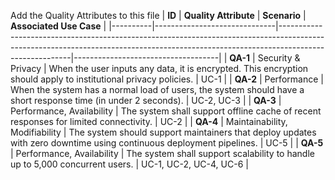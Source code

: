 Add the Quality Attributes to this file
| **ID**  | **Quality Attribute**         | **Scenario**                                                                                                                                                                        | **Associated Use Case**            |
|----------|------------------------------|--------------------------------------------------------------------------------------------------------------------------------------------------------------------------------------|------------------------------------|
| **QA-1** | Security & Privacy           | When the user inputs any data, it is encrypted. This encryption should apply to institutional privacy policies.                                                                      | UC-1                               |
| **QA-2** | Performance                  | When the system has a normal load of users, the system should have a short response time (in under 2 seconds).                                                                      | UC-2, UC-3                         |
| **QA-3** | Performance, Availability    | The system shall support offline cache of recent responses for limited connectivity.                                                                                                | UC-2                               |
| **QA-4** | Maintainability, Modifiability | The system should support maintainers that deploy updates with zero downtime using continuous deployment pipelines.                                                                 | UC-5                               |
| **QA-5** | Performance, Availability    | The system shall support scalability to handle up to 5,000 concurrent users.                                                                                                        | UC-1, UC-2, UC-4, UC-6             |
